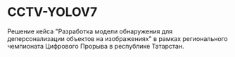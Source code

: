 # CCTV-YOLOV7
Решение кейса "Разработка модели обнаружения для деперсонализации объектов на изображениях" в рамках регионального чемпионата Цифрового Прорыва в республике Татарстан.
